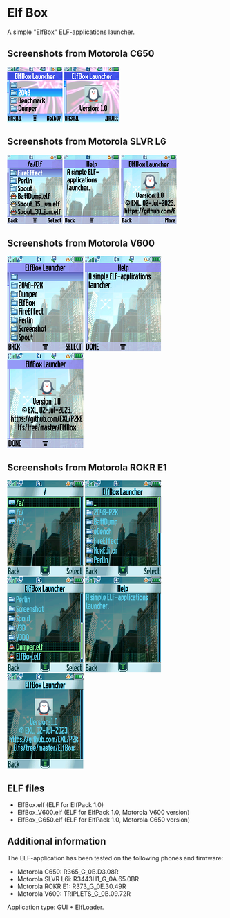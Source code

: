 Elf Box
=======

A simple "ElfBox" ELF-applications launcher.

## Screenshots from Motorola C650

![Screenshot 1 of ElfBox from Motorola C650](../images/Screenshot_ElfBox_C650_1.png) ![Screenshot 2 of ElfBox from Motorola C650](../images/Screenshot_ElfBox_C650_2.png)

## Screenshots from Motorola SLVR L6

![Screenshot 1 of ElfBox from Motorola SLVR L6](../images/Screenshot_ElfBox_L6_1.png) ![Screenshot 2 of ElfBox from Motorola SLVR L6](../images/Screenshot_ElfBox_L6_2.png) ![Screenshot 3 of ElfBox from Motorola SLVR L6](../images/Screenshot_ElfBox_L6_3.png)

## Screenshots from Motorola V600

![Screenshot 1 of ElfBox from Motorola V600](../images/Screenshot_ElfBox_V600_1.png) ![Screenshot 2 of ElfBox from Motorola V600](../images/Screenshot_ElfBox_V600_2.png) ![Screenshot 3 of ElfBox from Motorola V600](../images/Screenshot_ElfBox_V600_3.png)

## Screenshots from Motorola ROKR E1

![Screenshot 1 of ElfBox from Motorola ROKR E1](../images/Screenshot_ElfBox_E1_1.png) ![Screenshot 2 of ElfBox from Motorola ROKR E1](../images/Screenshot_ElfBox_E1_2.png) ![Screenshot 3 of ElfBox from Motorola ROKR E1](../images/Screenshot_ElfBox_E1_3.png) ![Screenshot 4 of ElfBox from Motorola ROKR E1](../images/Screenshot_ElfBox_E1_4.png) ![Screenshot 5 of ElfBox from Motorola ROKR E1](../images/Screenshot_ElfBox_E1_5.png)

## ELF files

* ElfBox.elf (ELF for ElfPack 1.0)
* ElfBox_V600.elf (ELF for ElfPack 1.0, Motorola V600 version)
* ElfBox_C650.elf (ELF for ElfPack 1.0, Motorola C650 version)

## Additional information

The ELF-application has been tested on the following phones and firmware:

* Motorola C650: R365_G_0B.D3.08R
* Motorola SLVR L6i: R3443H1_G_0A.65.0BR
* Motorola ROKR E1: R373_G_0E.30.49R
* Motorola V600: TRIPLETS_G_0B.09.72R

Application type: GUI + ElfLoader.
